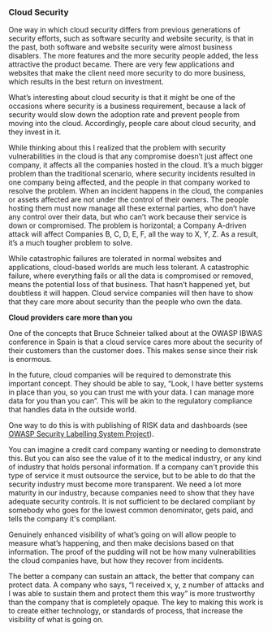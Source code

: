 ### Cloud Security

One way in which cloud security differs from previous generations of security efforts, such as software security and website security, is that in the past, both software and website security were almost business disablers. The more features and the more security people added, the less attractive the product became. There are very few applications and websites that make the client need more security to do more business, which results in the best return on investment.

What’s interesting about cloud security is that it might be one of the occasions where security is a business requirement, because a lack of security would slow down the adoption rate and prevent people from moving into the cloud. Accordingly, people care about cloud security, and they invest in it.

While thinking about this I realized that the problem with security vulnerabilities in the cloud is that any compromise doesn’t just affect one company, it affects all the companies hosted in the cloud. It’s a much bigger problem than the traditional scenario, where security incidents resulted in one company being affected, and the people in that company worked to resolve the problem. When an incident happens in the cloud, the companies or assets affected are not under the control of their owners. The people hosting them must now manage all these external parties, who don’t have any control over their data, but who can’t work because their service is down or compromised. The problem is horizontal; a Company A-driven attack will affect Companies B, C, D, E, F, all the way to X, Y, Z. As a result, it’s a much tougher problem to solve.

While catastrophic failures are tolerated in normal websites and applications, cloud-based worlds are much less tolerant. A catastrophic failure, where everything fails or all the data is compromised or removed, means the potential loss of that business. That hasn’t happened yet, but doubtless it will happen. Cloud service companies will then have to show that they care more about security than the people who own the data.

**Cloud providers care more than you**

One of the concepts that Bruce Schneier talked about at the OWASP IBWAS conference in Spain is that a cloud service cares more about the security of their customers than the customer does. This makes sense since their risk is enormous.

In the future, cloud companies will be required to demonstrate this important concept. They should be able to say, “Look, I have better systems in place than you, so you can trust me with your data. I can manage more data for you than you can”. This will be akin to the regulatory compliance that handles data in the outside world.

One way to do this is with publishing of RISK data and dashboards (see [OWASP Security Labelling System Project](https://www.owasp.org/index.php/OWASP_Security_Labeling_System_Project)).

You can imagine a credit card company wanting or needing to demonstrate this. But you can also see the value of it to the medical industry, or any kind of industry that holds personal information. If a company can't provide this type of service it must outsource the service, but to be able to do that the security industry must become more transparent. We need a lot more maturity in our industry, because companies need to show that they have adequate security controls. It is not sufficient to be declared compliant by somebody who goes for the lowest common denominator, gets paid, and tells the company it's compliant.

Genuinely enhanced visibility of what’s going on will allow people to measure what’s happening, and then make decisions based on that information. The proof of the pudding will not be how many vulnerabilities the cloud companies have, but how they recover from incidents.

The better a company can sustain an attack, the better that company can protect data.  A company who says, “I received x, y, z number of attacks and I was able to sustain them and protect them this way” is more trustworthy than the company that is completely opaque. The key to making this work is to create either technology, or standards of process, that increase the visibility of what is going on.

